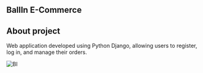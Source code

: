 ## BallIn E-Commerce 

## About project

Web application developed using Python Django, allowing users to register, log in, and manage their orders.

![BI](https://github.com/user-attachments/assets/bbb500a4-9152-4cfa-afe5-7bc4ebdc4f64)
